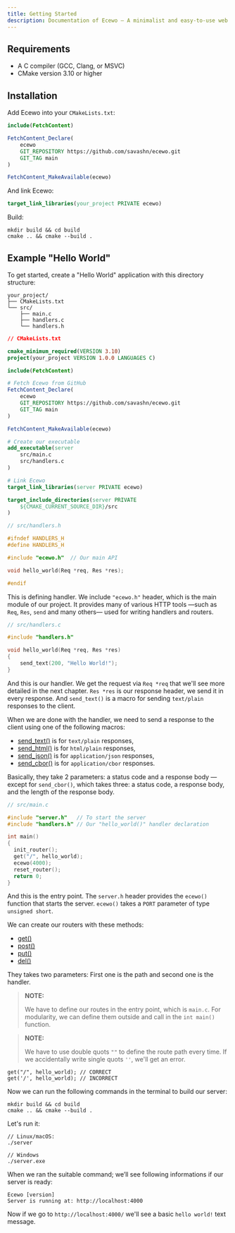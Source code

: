 ```yaml
---
title: Getting Started
description: Documentation of Ecewo — A minimalist and easy-to-use web framework for C
---
```


## Requirements

- A C compiler (GCC, Clang, or MSVC)
- CMake version 3.10 or higher

## Installation

Add Ecewo into your `CMakeLists.txt`:
```cmake
include(FetchContent)

FetchContent_Declare(
    ecewo
    GIT_REPOSITORY https://github.com/savashn/ecewo.git
    GIT_TAG main
)

FetchContent_MakeAvailable(ecewo)
```

And link Ecewo:
```cmake
target_link_libraries(your_project PRIVATE ecewo)
```

Build:
```shell
mkdir build && cd build
cmake .. && cmake --build .
```

## Example "Hello World"

To get started, create a "Hello World" application with this directory structure:

```
your_project/
├── CMakeLists.txt
└── src/ 
    ├── main.c
    ├── handlers.c
    └── handlers.h
```

```cmake
// CMakeLists.txt

cmake_minimum_required(VERSION 3.10)
project(your_project VERSION 1.0.0 LANGUAGES C)

include(FetchContent)

# Fetch Ecewo from GitHub
FetchContent_Declare(
    ecewo
    GIT_REPOSITORY https://github.com/savashn/ecewo.git
    GIT_TAG main
)

FetchContent_MakeAvailable(ecewo)

# Create our executable
add_executable(server
    src/main.c
    src/handlers.c
)

# Link Ecewo
target_link_libraries(server PRIVATE ecewo)

target_include_directories(server PRIVATE
    ${CMAKE_CURRENT_SOURCE_DIR}/src
)
```

```c
// src/handlers.h

#ifndef HANDLERS_H
#define HANDLERS_H

#include "ecewo.h"  // Our main API

void hello_world(Req *req, Res *res);

#endif
```

This is defining handler. We include `"ecewo.h"` header, which is the main module of our project. It provides many of various HTTP tools —such as `Req`, `Res`, `send` and many others— used for writing handlers and routers.

```c
// src/handlers.c

#include "handlers.h"

void hello_world(Req *req, Res *res)
{
    send_text(200, "Hello World!");
}
```

And this is our handler. We get the request via `Req *req` that we'll see more detailed in the next chapter. `Res *res` is our response header, we send it in every response. And `send_text()` is a macro for sending `text/plain` responses to the client.

When we are done with the handler, we need to send a response to the client using one of the following macros:
- [send_text()](/api/send_text/) is for `text/plain` responses,
- [send_html()](/api/send_html/) is for `html/plain` responses,
- [send_json()](/api/send_json/) is for `application/json` responses,
- [send_cbor()](/api/send_cbor/) is for `application/cbor` responses.

Basically, they take 2 parameters: a status code and a response body — except for `send_cbor()`, which takes three: a status code, a response body, and the length of the response body.

```c
// src/main.c

#include "server.h"   // To start the server
#include "handlers.h" // Our "hello_world()" handler declaration

int main()
{
  init_router();
  get("/", hello_world);
  ecewo(4000);
  reset_router();
  return 0;
}
```

And this is the entry point. The `server.h` header provides the `ecewo()` function that starts the server. `ecewo()` takes a `PORT` parameter of type `unsigned short`.

We can create our routers with these methods:

- [get()](/api/get/)
- [post()](/api/post/)
- [put()](/api/put/)
- [del()](/api/del/)

They takes two parameters: First one is the path and second one is the handler.

> **NOTE:**
>
> We have to define our routes in the entry point, which is `main.c`. For modularity, we can define them outside and call in the `int main()` function.

> **NOTE:**
>
>  We have to use double quots `""` to define the route path every time. If we accidentally write single quots `''`, we'll get an error.

```
get("/", hello_world); // CORRECT
get('/', hello_world); // INCORRECT
```

Now we can run the following commands in the terminal to build our server:

```shell
mkdir build && cd build
cmake .. && cmake --build .
```

Let's run it:
```shell
// Linux/macOS:
./server

// Windows
./server.exe
```

When we ran the suitable command; we’ll see following informations if our server is ready:

```
Ecewo [version]
Server is running at: http://localhost:4000
```

Now if we go to `http://localhost:4000/` we'll see a basic `hello world!` text message.
